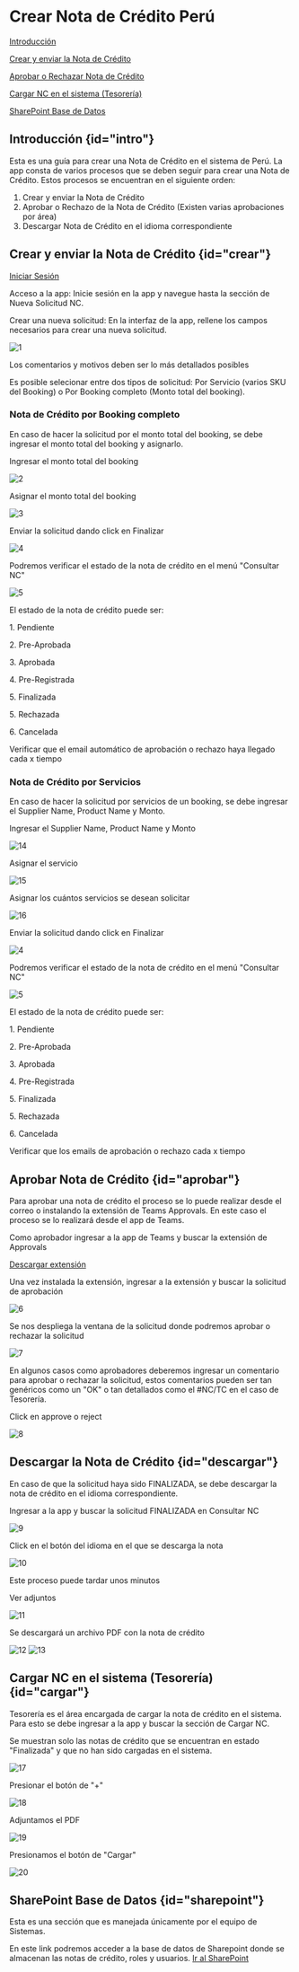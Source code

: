 # Crear Nota de Crédito Perú

<procedure>
    <step>
        <p><a href="#intro">Introducción</a></p>
    </step>
    <step>
        <p><a href="#crear">Crear y enviar la Nota de Crédito</a></p>
    </step>
    <step>
        <p><a href="#aprobar">Aprobar o Rechazar Nota de Crédito</a></p>
    </step>
    <step>
        <p><a href="#cargar"> Cargar NC en el sistema (Tesorería)</a></p>
    </step>
    <step>
        <p><a href="#sharepoint">SharePoint Base de Datos</a></p>
    </step>

</procedure>


## Introducción {id="intro"}

Esta es una guía para crear una Nota de Crédito en el sistema de Perú. La app consta de varios procesos
que se deben seguir para crear una Nota de Crédito. Estos procesos se encuentran en el siguiente orden:
1. Crear y enviar la Nota de Crédito
2. Aprobar o Rechazo de la Nota de Crédito (Existen varias aprobaciones por área)
3. Descargar Nota de Crédito en el idioma correspondiente

## Crear y enviar la Nota de Crédito {id="crear"}
[Iniciar Sesión](https://apps.powerapps.com/play/e/default-2a967794-c4d1-4bc2-8036-1a5201a5d767/a/fb550e6a-807f-4f1d-9d30-3e919b9a6a43?tenantId=2a967794-c4d1-4bc2-8036-1a5201a5d767&hint=23295a47-e9f9-4c4e-9cf4-43d1b2bdd16c&sourcetime=1697120679095)
<procedure>
    <step>
        <p>Acceso a la app: Inicie sesión en la app y navegue hasta la sección de Nueva Solicitud NC.</p>
    </step>
    <step>
        <p>Crear una nueva solicitud: En la interfaz de la app, rellene los campos necesarios para crear una nueva solicitud.</p>
        <img src="../images/NOTA_CREDITO_PERU/1.png" alt="1"/>
        <warning>
            <p>Los comentarios y motivos deben ser lo más detallados posibles </p>
        </warning>
        <warning>
            <p>Es posible selecionar entre dos tipos de solicitud: Por Servicio (varios SKU del Booking) o Por Booking completo (Monto total del booking).</p>
        </warning>
    </step>
</procedure>

### Nota de Crédito por Booking completo
En caso de hacer la solicitud por el monto total del booking, se debe ingresar el monto total del booking y asignarlo.
<procedure>
    <step>
        <p> Ingresar el monto total del booking </p>
        <img src="../images/NOTA_CREDITO_PERU/2.png" alt="2"/>
    </step>
    <step>
        <p> Asignar el monto total del booking </p>
        <img src="../images/NOTA_CREDITO_PERU/3.png" alt="3"/>
    </step>
    <step>
        <p> Enviar la solicitud dando click en Finalizar</p>
        <img src="../images/NOTA_CREDITO_PERU/4.png" alt="4"/>
    </step>
    <step>
        <p>Podremos verificar el estado de la nota de crédito en el menú "Consultar NC"</p>
        <img src="../images/NOTA_CREDITO_PERU/5.png" alt="5"/>
        <warning>
            <p>El estado de la nota de crédito puede ser: </p>
            <p>1. Pendiente </p>
            <p>2. Pre-Aprobada </p>
            <p>3. Aprobada </p>
            <p>4. Pre-Registrada </p>
            <p>5. Finalizada </p>
            <p>5. Rechazada </p>
            <p>6. Cancelada </p>
        </warning>
    </step>
    <step>
        <p>Verificar que el email automático de aprobación o rechazo haya llegado cada x tiempo</p>
    </step>
</procedure>

### Nota de Crédito por Servicios

En caso de hacer la solicitud por servicios de un booking, se debe ingresar el Supplier Name, Product Name y Monto.
<procedure>
    <step>
        <p> Ingresar el Supplier Name, Product Name y Monto </p>
        <img src="../images/NOTA_CREDITO_PERU/14.png" alt="14"/>
    </step>
    <step>
        <p> Asignar el servicio </p>
        <img src="../images/NOTA_CREDITO_PERU/15.png" alt="15"/>
        <warning>
              <p>Asignar los cuántos servicios se desean solicitar</p>
              <img src="../images/NOTA_CREDITO_PERU/16.png" alt="16"/>
        </warning>
    </step>
    <step>
        <p> Enviar la solicitud dando click en Finalizar</p>
        <img src="../images/NOTA_CREDITO_PERU/4.png" alt="4"/>
    </step>
    <step>
        <p>Podremos verificar el estado de la nota de crédito en el menú "Consultar NC"</p>
        <img src="../images/NOTA_CREDITO_PERU/5.png" alt="5"/>
        <warning>
            <p>El estado de la nota de crédito puede ser: </p>
            <p>1. Pendiente </p>
            <p>2. Pre-Aprobada </p>
            <p>3. Aprobada </p>
            <p>4. Pre-Registrada </p>
            <p>5. Finalizada </p>
            <p>5. Rechazada </p>
            <p>6. Cancelada </p>
        </warning>
    </step>
    <step>
        <p>Verificar que los emails de aprobación o rechazo cada x tiempo</p>
    </step>
</procedure>

## Aprobar Nota de Crédito {id="aprobar"}

Para aprobar una nota de crédito el proceso se lo puede realizar desde el correo o instalando la extensión de Teams Approvals.
En este caso el proceso se lo realizará desde el app de Teams.

<procedure>
    <step>
        <p>Como aprobador ingresar a la app de Teams y buscar la extensión de Approvals</p>
        <a href="https://teams.microsoft.com/l/app/7c316234-ded0-4f95-8a83-8453d0876592?source=app-details-dialog">Descargar extensión</a>
    </step>
    <step>
        <p>Una vez instalada la extensión, ingresar a la extensión y buscar la solicitud de aprobación</p>
        <img src="../images/NOTA_CREDITO_PERU/6.png" alt="6"/>
    </step>
    <step>
        <p>Se nos despliega la ventana de la solicitud donde podremos aprobar o rechazar la solicitud</p>
        <img src="../images/NOTA_CREDITO_PERU/7.png" alt="7"/>
        <warning>
            <p>En algunos casos como aprobadores deberemos ingresar un comentario para aprobar o rechazar la solicitud, estos comentarios pueden ser
                tan genéricos como un "OK" o tan detallados como el #NC/TC en el caso de Tesorería.</p> 
        </warning>
    </step>
    <step>
        <p>Click en approve o reject </p>
        <img src="../images/NOTA_CREDITO_PERU/8.png" alt="8"/>
    </step>

</procedure>

## Descargar la Nota de Crédito {id="descargar"}
En caso de que la solicitud haya sido FINALIZADA, se debe descargar la nota de crédito en el idioma correspondiente.
<procedure>
    <step>
        <p> Ingresar a la app y buscar la solicitud FINALIZADA en Consultar NC </p>
        <img src="../images/NOTA_CREDITO_PERU/9.png" alt="9"/>
    </step>
    <step>
        <p> Click en el botón del idioma en el que se descarga la nota </p>
        <img src="../images/NOTA_CREDITO_PERU/10.png" alt="10"/>
        <warning>
            <p>Este proceso puede tardar unos minutos</p>
        </warning>
    </step>
    <step>
        <p> Ver adjuntos </p>
        <img src="../images/NOTA_CREDITO_PERU/11.png" alt="11"/>
    </step>
    <step>
        <p> Se descargará un archivo PDF con la nota de crédito </p>
        <img src="../images/NOTA_CREDITO_PERU/12.png" alt="12"/>
        <img src="../images/NOTA_CREDITO_PERU/13.png" alt="13"/>
    </step>
</procedure>


## Cargar NC en el sistema (Tesorería) {id="cargar"}

Tesorería es el área encargada de cargar la nota de crédito en el sistema. Para esto se debe ingresar a la app y buscar la sección de Cargar NC.



<procedure>
<step>
 <p>Se muestran solo las notas de crédito que se encuentran en estado "Finalizada" y que no han sido cargadas en el sistema.</p>
 <img src="../images/NOTA_CREDITO_PERU/17.png" alt="17"/>
</step>
<step>
 <p>Presionar el botón de "+"</p>
 <img src="../images/NOTA_CREDITO_PERU/18.png" alt="18"/>
</step>
<step>
 <p>Adjuntamos el PDF</p>
 <img src="../images/NOTA_CREDITO_PERU/19.png" alt="19"/>
</step>
<step>
    <p>Presionamos el botón de "Cargar"</p>
    <img src="../images/NOTA_CREDITO_PERU/20.png" alt="20"/>
</step>
</procedure>



## SharePoint Base de Datos {id="sharepoint"}

Esta es una sección que es manejada únicamente por el equipo de Sistemas.

En este link podremos acceder a la base de datos de Sharepoint donde se almacenan las notas de crédito, roles y usuarios.
 [Ir al SharePoint](https://mt.sharepoint.com/app/pe-notasdecredito/Lists/App_NC_Aprobadores/AllItems.aspx)




